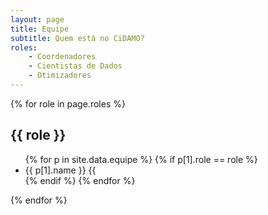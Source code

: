 ```yaml
---
layout: page
title: Equipe
subtitle: Quem está no CiDAMO?
roles:
    - Coordenadores
    - Cientistas de Dados
    - Otimizadores
---
```


{% for role in page.roles %}
<h2> {{ role }} </h2>
<ul class="equipe-lista">
{% for p in site.data.equipe %}
{% if p[1].role == role %}
<li>
   {{ p[1].name }}
   {{ 
</li>
<!--
<div id="{{ p[0] }}" class="row membro">

<div class="col-xs-4">
<img class="membro-img card-img" src="{{ site.baseurl }}/equipe/{{ p[1].img }}">
</div>

<div class="membro-body col-xs-8">
<h3> {{ p[1].name }} </h3>
<p class="card-text">
   {% if p[1].github %}
   <a href="https://github.com/{{ p[1].github }}" class="fa fa-github"></a>
   {% else %}
   <i class="fa fa-github fa-gray"></i>
   {% endif %}
   {% if p[1].linkedin %}
   <a href="https://linkedin.com/in/{{ p[1].linkedin }}" class="fa fa-linkedin"></a>
   {% else %}
   <i class="fa fa-linkedin fa-gray"></i>
   {% endif %}
   {% if p[1].twitter %}
   <a href="https://twitter.com/{{ p[1].twitter }}" class="fa fa-twitter"></a>
   {% else %}
   <i class="fa fa-twitter fa-gray"></i>
   {% endif %}
</p>
{% if p[1].email1 %}
<p class="email"> {{ p[1].email1 }}<i class="fa fa-at"></i>{{ p[1].email2 }} </p>
{% endif %}
</div>
</div>
-->
{% endif %}
{% endfor %}
</ul>
{% endfor %}
